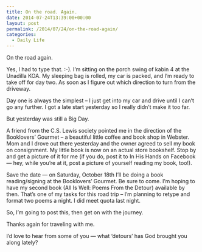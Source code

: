 ```yaml
---
title: On the road. Again.
date: 2014-07-24T13:39:00+00:00
layout: post
permalink: /2014/07/24/on-the-road-again/
categories:
  - Daily Life
---
```

On the road again.
  
Yes, I had to type that. :-). I&#8217;m sitting on the porch swing of kabin 4 at the Unadilla KOA. My sleeping bag is rolled, my car is packed, and I&#8217;m ready to take off for day two. As soon as I figure out which direction to turn from the driveway.
  
Day one is always the simplest &#8211; I just get into my car and drive until I can&#8217;t go any further. I got a late start yesterday so I really didn&#8217;t make it too far.

But yesterday was still a Big Day.

A friend from the C.S. Lewis society pointed me in the direction of the Booklovers&#8217; Gourmet &#8211; a beautiful little coffee and book shop in Webster. Mom and I drove out there yesterday and the owner agreed to sell my book on consignment. My little book is now on an actual store bookshelf. Stop by and get a picture of it for me (if you do, post it to In His Hands on Facebook &#8212; hey, while you&#8217;re at it, post a picture of yourself reading my book, too!).

Save the date &#8212; on Saturday, October 18th I&#8217;ll be doing a book reading/signing at the Booklovers&#8217; Gourmet. Be sure to come. I&#8217;m hoping to have my second book (All Is Well: Poems From the Detour) available by then. That&#8217;s one of my tasks for this road trip &#8211; I&#8217;m planning to retype and format two poems a night. I did meet quota last night.

So, I&#8217;m going to post this, then get on with the journey.
  
Thanks again for traveling with me.

I&#8217;d love to hear from some of you &#8212; what &#8216;detours&#8217; has God brought you along lately?